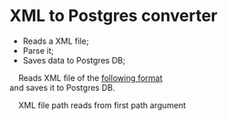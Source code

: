 # XML to Postgres converter

- Reads a XML file;
- Parse it;
- Saves data to Postgres DB;

&nbsp;&nbsp;&nbsp;&nbsp;Reads XML file of the [following format](example.xml)  
and saves it to Postgres DB.

&nbsp;&nbsp;&nbsp;&nbsp;XML file path reads from first path argument

